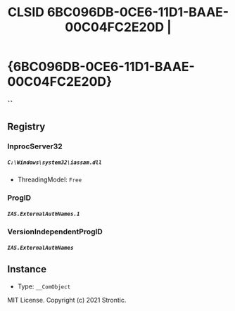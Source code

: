 ﻿---
title: "CLSID 6BC096DB-0CE6-11D1-BAAE-00C04FC2E20D | "
excerpt: What is COM-Object CLSID 6BC096DB-0CE6-11D1-BAAE-00C04FC2E20D?
---

# {6BC096DB-0CE6-11D1-BAAE-00C04FC2E20D}

### ``

## Registry


### InprocServer32

##### `C:\Windows\system32\iassam.dll`
* ThreadingModel: `Free`

### ProgID

##### `IAS.ExternalAuthNames.1`

### VersionIndependentProgID

##### `IAS.ExternalAuthNames`

## Instance

* Type: `__ComObject`

MIT License. Copyright (c) 2021 Strontic.


